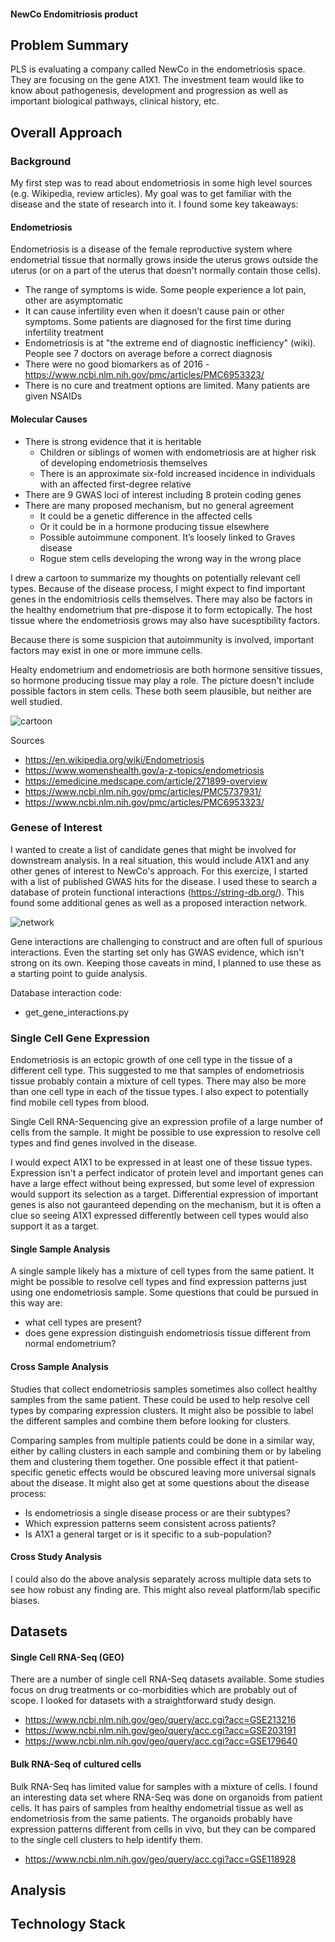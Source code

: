 
#### NewCo Endomitriosis product


## Problem Summary

PLS is evaluating a company called NewCo in the endometriosis space. They are focusing on the gene A1X1. The investment team would like to know about pathogenesis, development and progression as well as important biological pathways, clinical history, etc.

## Overall Approach

### Background

My first step was to read about endometriosis in some high level sources (e.g. Wikipedia, review articles). My goal was to get familiar with the disease and the state of research into it. I found some key takeaways:

#### Endometriosis

Endometriosis is a disease of the female reproductive system where endometrial tissue that normally grows inside the uterus grows outside the uterus (or on a part of the uterus that doesn't normally contain those cells).
- The range of symptoms is wide. Some people experience a lot pain, other are asymptomatic
- It can cause infertility even when it doesn’t cause pain or other symptoms. Some patients are diagnosed for the first time during infertility treatment
- Endometriosis is at "the extreme end of diagnostic inefficiency" (wiki). People see 7 doctors on average before a correct diagnosis
- There were no good biomarkers as of 2016 - https://www.ncbi.nlm.nih.gov/pmc/articles/PMC6953323/
- There is no cure and treatment options are limited. Many patients are given NSAIDs

#### Molecular Causes

- There is strong evidence that it is heritable
    - Children or siblings of women with endometriosis are at higher risk of developing endometriosis themselves
    - There is an approximate six-fold increased incidence in individuals with an affected first-degree relative
- There are 9 GWAS loci of interest including 8 protein coding genes
- There are many proposed mechanism, but no general agreement
    - It could be a genetic difference in the affected cells
    - Or it could be in a hormone producing tissue elsewhere
    - Possible autoimmune component. It’s loosely linked to Graves disease
    - Rogue stem cells developing the wrong way in the wrong place

I drew a cartoon to summarize my thoughts on potentially relevant cell types. Because of the disease process, I might expect to find important genes in the endomitriosis cells themselves. There may also be factors in the healthy endometrium that pre-dispose it to form ectopically. The host tissue where the endometriosis grows may also have sucesptibility factors.

Because there is some suspicion that autoimmunity is involved, important factors may exist in one or more immune cells.

Healty endometrium and endometriosis are both hormone sensitive tissues, so hormone producing tissue may play a role. The picture doesn't include possible factors in stem cells. These both seem plausible, but neither are well studied.

![cartoon](./figures/cartoon.png)


Sources
- https://en.wikipedia.org/wiki/Endometriosis
- https://www.womenshealth.gov/a-z-topics/endometriosis
- https://emedicine.medscape.com/article/271899-overview
- https://www.ncbi.nlm.nih.gov/pmc/articles/PMC5737931/
- https://www.ncbi.nlm.nih.gov/pmc/articles/PMC6953323/

### Genese of Interest

I wanted to create a list of candidate genes that might be involved for downstream analysis. In a real situation, this would include A1X1 and any other genes of interest to NewCo's approach. For this exercize, I started with a list of published GWAS hits for the disease. I used these to search a database of protein functional interactions (https://string-db.org/). This found some additional genes as well as a proposed interaction network.

![network](./figures/network.png)

Gene interactions are challenging to construct and are often full of spurious interactions. Even the starting set only has GWAS evidence, which isn't strong on its own. Keeping those caveats in mind, I planned to use these as a starting point to guide analysis. 

Database interaction code:
- get_gene_interactions.py


### Single Cell Gene Expression

Endometriosis is an ectopic growth of one cell type in the tissue of a different cell type. This suggested to me that samples of endometriosis tissue probably contain a mixture of cell types. There may also be more than one cell type in each of the tissue types. I also expect to potentially find mobile cell types from blood.

Single Cell RNA-Sequencing give an expression profile of a large number of cells from the sample. It might be possible to use expression to resolve cell types and find genes involved in the disease. 

I would expect A1X1 to be expressed in at least one of these tissue types. Expression isn't a perfect indicator of protein level and important genes can have a large effect without being expressed, but some level of expression would support its selection as a target. Differential expression of important genes is also not gauranteed depending on the mechanism, but it is often a clue so seeing A1X1 expressed differently between cell types would also support it as a target.

#### Single Sample Analysis

A single sample likely has a mixture of cell types from the same patient. It might be possible to resolve cell types and find expression patterns just using one endometriosis sample. Some questions that could be pursued in this way are:
- what cell types are present?
- does gene expression distinguish endometriosis tissue different from normal endometrium?


#### Cross Sample Analysis

Studies that collect endometriosis samples sometimes also collect healthy samples from the same patient. These could be used to help resolve cell types by comparing expression clusters. It might also be possible to label the different samples and combine them before looking for clusters.

Comparing samples from multiple patients could be done in a similar way, either by calling clusters in each sample and combining them or by labeling them and clustering them together. One possible effect it that patient-specific genetic effects would be obscured leaving more universal signals about the disease. It might also get at some questions about the disease process:
- Is endometriosis a single disease process or are their subtypes?
- Which expression patterns seem consistent across patients?
- Is A1X1 a general target or is it specific to a sub-population?

#### Cross Study Analysis

I could also do the above analysis separately across multiple data sets to see how robust any finding are. This might also reveal platform/lab specific biases.

## Datasets

#### Single Cell RNA-Seq (GEO)
There are a number of single cell RNA-Seq datasets available. Some studies focus on drug treatments or co-morbidities which are probably out of scope. I looked for datasets with a straightforward study design.

- https://www.ncbi.nlm.nih.gov/geo/query/acc.cgi?acc=GSE213216
- https://www.ncbi.nlm.nih.gov/geo/query/acc.cgi?acc=GSE203191
- https://www.ncbi.nlm.nih.gov/geo/query/acc.cgi?acc=GSE179640

#### Bulk RNA-Seq of cultured cells
Bulk RNA-Seq has limited value for samples with a mixture of cells. I found an interesting data set where RNA-Seq was done on organoids from patient cells. It has pairs of samples from healthy endometrial tissue as well as endometriosis from the same patients. The organoids probably have expression patterns different from cells in vivo, but they can be compared to the single cell clusters to help identify them.

- https://www.ncbi.nlm.nih.gov/geo/query/acc.cgi?acc=GSE118928

## Analysis

## Technology Stack